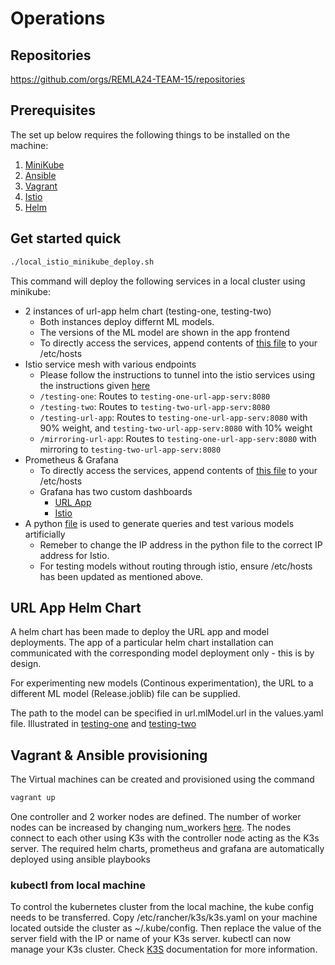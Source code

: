 # Operations

## Repositories
https://github.com/orgs/REMLA24-TEAM-15/repositories

## Prerequisites 
The set up below requires the following things to be installed on the machine:
1. [MiniKube](https://minikube.sigs.k8s.io/docs/start/?arch=%2Fwindows%2Fx86-64%2Fstable%2F.exe+download)
2. [Ansible](https://docs.ansible.com/ansible/latest/installation_guide/intro_installation.html)
3. [Vagrant](https://developer.hashicorp.com/vagrant/docs/installation)
4. [Istio](https://istio.io/latest/docs/setup/install/)
5. [Helm](https://helm.sh/docs/intro/install/)


## Get started quick
```sh
./local_istio_minikube_deploy.sh
```
This command will deploy the following services in a local cluster using minikube:
- 2 instances of url-app helm chart (testing-one, testing-two)
  - Both instances deploy differnt ML models.
  - The versions of the ML model are shown in the app frontend
  - To directly access the services, append contents of [this file](https://github.com/REMLA24-TEAM-15/Operation/blob/main/etc_hosts.txt) to your /etc/hosts
- Istio service mesh with various endpoints
  - Please follow the instructions to tunnel into the istio services using the instructions given [here](https://github.com/REMLA24-TEAM-15/Operation/blob/main/local_istio_minikube_deploy.sh)
  - `/testing-one`: Routes to `testing-one-url-app-serv:8080`
  - `/testing-two`: Routes to `testing-two-url-app-serv:8080`
  - `/testing-url-app`: Routes to `testing-one-url-app-serv:8080` with 90% weight, and `testing-two-url-app-serv:8080` with 10% weight
  - `/mirroring-url-app`: Routes to `testing-one-url-app-serv:8080` with mirroring to `testing-two-url-app-serv:8080`
- Prometheus & Grafana
  - To directly access the services, append contents of [this file](https://github.com/REMLA24-TEAM-15/Operation/blob/main/etc_hosts.txt) to your /etc/hosts
  - Grafana has two custom dashboards
    - [URL App](http://grafana-urlapp.local/d/_eX4mpl3/url-app-dashboard?orgId=1&refresh=5s)
    - [Istio](http://grafana-urlapp.local/d/G8wLrJIZk/istio-mesh-dashboard?orgId=1&var-datasource=prometheus)
- A python [file](https://github.com/REMLA24-TEAM-15/Operation/blob/main/query_generator.py) is used to generate queries and test various models artificially
  - Remeber to change the IP address in the python file to the correct IP address for Istio.
  - For testing models without routing through istio, ensure /etc/hosts has been updated as mentioned above.

## URL App Helm Chart
A helm chart has been made to deploy the URL app and model deployments. The app of a particular helm chart installation can communicated with the corresponding model deployment only - this is by design.

For experimenting new models (Continous experimentation), the URL to a different ML model (Release.joblib) file can be supplied.

The path to the model can be specified in url.mlModel.url in the values.yaml file. Illustrated in [testing-one](https://github.com/REMLA24-TEAM-15/Operation/blob/main/kubernetes/charts/testing-one-values.yaml) and [testing-two](https://github.com/REMLA24-TEAM-15/Operation/blob/main/kubernetes/charts/testing-two-values.yaml)

## Vagrant & Ansible provisioning
The Virtual machines can be created and provisioned using the command
```sh
vagrant up
```
One controller and 2 worker nodes are defined. The number of worker nodes can be increased by changing num_workers [here](https://github.com/REMLA24-TEAM-15/Operation/blob/main/Vagrantfile#L28). The nodes connect to each other using K3s with the controller node acting as the K3s server.
The required helm charts, prometheus and grafana are automatically deployed using ansible playbooks

### kubectl from local machine
To control the kubernetes cluster from the local machine, the kube config needs to be transferred.
Copy /etc/rancher/k3s/k3s.yaml on your machine located outside the cluster as ~/.kube/config. Then replace the value of the server field with the IP or name of your K3s server. kubectl can now manage your K3s cluster.
Check [K3S](https://docs.k3s.io/cluster-access) documentation for more information.

